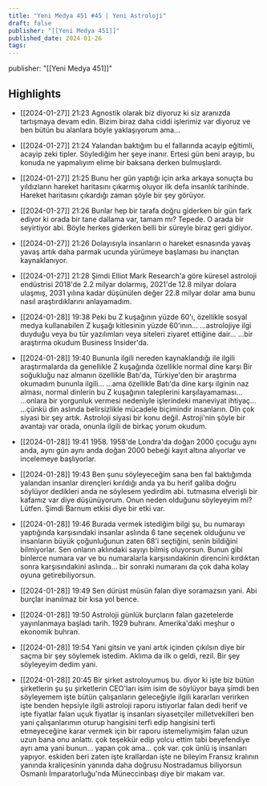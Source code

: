 ```yaml
---
title: "Yeni Medya 451 #45 | Yeni Astroloji"
draft: false
publisher: "[[Yeni Medya 451]]"
published_date: 2024-01-26
tags:
---
```

publisher: "[[Yeni Medya 451]]"


## Highlights
* [[2024-01-27]] 21:23  Agnostik olarak biz diyoruz ki siz aranızda tartışmaya devam edin. Bizim biraz daha ciddi işlerimiz var diyoruz ve ben bütün bu alanlara böyle yaklaşıyorum ama...

* [[2024-01-27]] 21:24  Yalandan baktığım bu el fallarında acayip eğitimli, acayip zeki tipler. Söylediğim her şeye inanır. Ertesi gün beni arayıp, bu konuda ne yapmalıyım elime bir baksana derken bulmuşlardı.

* [[2024-01-27]] 21:25  Bunu her gün yaptığı için arka arkaya sonuçta bu yıldızların hareket haritasını çıkarmış oluyor ilk defa insanlık tarihinde. Hareket haritasını çıkardığı zaman şöyle bir şey görüyor.

* [[2024-01-27]] 21:26  Bunlar hep bir tarafa doğru giderken bir gün fark ediyor ki orada bir tane dallama var, tamam mı? Tepede. O arada bir seyirtiyor abi. Böyle herkes giderken belli bir süreyle biraz geri gidiyor.

* [[2024-01-27]] 21:26  Dolayısıyla insanların o hareket esnasında yavaş yavaş artık daha parmak ucunda yürümeye başlaması bu inançtan kaynaklanıyor.

* [[2024-01-27]] 21:28  Şimdi Elliot Mark Research'a göre küresel astroloji endüstrisi 2018'de 2.2 milyar dolarmış, 2021'de 12.8 milyar dolara ulaşmış, 2031 yılına kadar düşünülen değer 22.8 milyar dolar ama bunu nasıl araştırdıklarını anlayamadım.

* [[2024-01-28]] 19:38  Peki bu Z kuşağının yüzde 60'ı, özellikle sosyal medya kullanabilen Z kuşağı kitlesinin yüzde 60'ının... ...astrolojiye ilgi duyduğu veya bu tür yazılımları veya siteleri ziyaret ettiğine dair... ...bir araştırma okudum Business Insider'da.

* [[2024-01-28]] 19:40  Bununla ilgili nereden kaynaklandığı ile ilgili araştırmalarda da genellikle Z kuşağında özellikle normal dine karşı Bir soğukluğu naz almanın özellikle Batı'da, Türkiye'den bir araştırma okumadım bununla ilgili... ...ama özellikle Batı'da dine karşı ilginin naz alması, normal dinlerin bu Z kuşağının taleplerini karşılayamaması... ...onlara bir yorgunluk vermesi nedeniyle işlerindeki maneviyat ihtiyaç... ...çünkü din aslında belirsizlikle mücadele biçimindir insanların. Dîn çok siyasi bir şey artık. Astroloji siyasi bir konu değil. Astroji'nin şöyle bir avantajı var orada, onunla ilgili de birkaç yorum okudum.

* [[2024-01-28]] 19:41  1958. 1958'de Londra'da doğan 2000 çocuğu aynı anda, aynı gün aynı anda doğan 2000 bebeği kayıt altına alıyorlar ve incelemeye başlıyorlar.

* [[2024-01-28]] 19:43  Ben şunu söyleyeceğim sana ben fal baktığımda yalandan insanlar dirençleri kırıldığı anda ya bu herif galiba doğru söylüyor dedikleri anda ne söylesem yedirdim abi. tutmasına elverişli bir kafamız var diye düşünüyorum. Onun neden olduğunu söyleyeyim mi? Lütfen. Şimdi Barnum etkisi diye bir etki var.

* [[2024-01-28]] 19:46  Burada vermek istediğim bilgi şu, bu numarayı yaptığında karşısındaki insanlar aslında 6 tane seçenek olduğunu ve insanların büyük çoğunluğunun zaten 68'i seçtiğini, senin bildiğini bilmiyorlar. Sen onların aklındaki sayıyı bilmiş oluyorsun. Bunun gibi binlerce numara var ve bu numaralarla karşısındakinin direncini kırdıktan sonra karşısındakini aslında... bir sonraki numaranı da çok daha kolay oyuna getirebiliyorsun.

* [[2024-01-28]] 19:49  Sen dürüst müsün falan diye soramazsın yani. Abi burçlar inanılmaz bir kısa yol bence.

* [[2024-01-28]] 19:50  Astroloji günlük burçların falan gazetelerde yayınlanmaya başladı tarih. 1929 buhranı. Amerika'daki meşhur o ekonomik buhran.

* [[2024-01-28]] 19:54  Yani gitsin ve yani artık içinden çıkılsın diye bir saçma bir şey söylemek istedim. Aklıma da ilk o geldi, rezil. Bir şey söyleyeyim dedim yani.

* [[2024-01-28]] 20:45  Bir şirket astroloyumuş bu. diyor ki işte biz bütün şirketlerin şu şu şirketlerin CEO'ları isim isim de söylüyor baya şimdi ben söyleyemem işte bütün çalışanların geleceğiyle ilgili kararları verirken işte benden hepsiyle ilgili astroloji raporu istiyorlar falan dedi herif ve işte fiyatlar falan uçuk fiyatlar iş insanları siyasetçiler milletvekilleri ben yani çalışanlarımın oturup hangisini terfi edip hangisini terfi etmeyeceğine karar vermek için bir raporu istemeliymişim falan uzun uzun bana onu anlattı. çok teşekkür edip yolcu ettim tabi beyefendiye ayrı ama yani bunun... yapan çok ama... çok var. çok ünlü iş insanları yapıyor. eskiden beri zaten işte krallardan işte ne bileyim Fransız kralının yanında kraliçesinin yanında daha doğrusu Nostradamus biliyorsun Osmanlı İmparatorluğu'nda Müneccinbaşı diye bir makam var.

